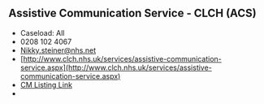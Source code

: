 
## Assistive Communication Service - CLCH (ACS)

- Caseload: All 
- <i class="fa fa-phone"></i> 0208 102 4067
- <i class="fa fa-envelope"></i>  Nikky.steiner@nhs.net
- <i class="fa fa-home"></i> [http://www.clch.nhs.uk/services/assistive-communication-service.aspx](http://www.clch.nhs.uk/services/assistive-communication-service.aspx)
- [CM Listing Link](http://www.communicationmatters.org.uk/contact-assessment-service/assistive-communication-service)
- 
